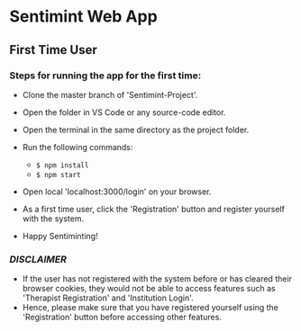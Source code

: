 # Sentimint Web App

## First Time User

### Steps for running the app for the first time:

- Clone the master branch of 'Sentimint-Project'.
- Open the folder in VS Code or any source-code editor.
- Open the terminal in the same directory as the project folder.
- Run the following commands: 
    - `$ npm install`
    - `$ npm start`


- Open local 'localhost:3000/login' on your browser. 
- As a first time user, click the 'Registration' button and register yourself with the system.
- Happy Sentiminting!

### *DISCLAIMER*
- If the user has not registered with the system before or has cleared their browser cookies, they would not be able to access features such as 'Therapist Registration' and 'Institution Login'. 
- Hence, please make sure that you have registered yourself using the 'Registration' button before accessing other features. 


